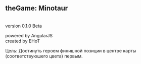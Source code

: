 <h2>theGame: Minotaur</h2><br>
version 0.1.0 Beta<br>

powered by AngularJS<br>
created by EHoT<br>

Цель: Достинуть героем финишной позиции в центре карты (соответствуюшего цвета) первым.
